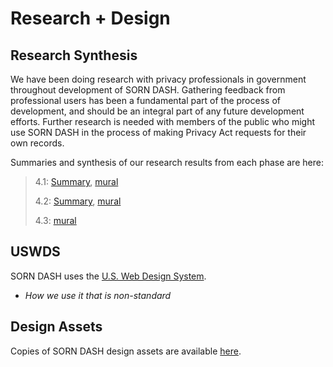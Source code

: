# Research + Design

## Research Synthesis

We have been doing research with privacy professionals in government
throughout development of SORN DASH. Gathering feedback from
professional users has been a fundamental part of the process of
development, and should be an integral part of any future development
efforts. Further research is needed with members of the public who might
use SORN DASH in the process of making Privacy Act requests for their
own records.

Summaries and synthesis of our research results from each phase are
here:

> 4.1:
> [<span class="underline">Summary</span>](https://docs.google.com/presentation/d/1jereX5GKlmB90Vyjbk7NPrmkK3ZFLMaJcA3JHjy9Rf8/edit?usp=sharing),
> [<span class="underline">mural</span>](https://app.mural.co/t/gsa6/m/gsa6/1602621395267/ff7fb548a22252c4e70dd7cc990b42308c208319)
> 
> 4.2:
> [<span class="underline">Summary</span>](https://docs.google.com/presentation/d/1jereX5GKlmB90Vyjbk7NPrmkK3ZFLMaJcA3JHjy9Rf8/edit?usp=sharing),
> [<span class="underline">mural</span>](https://app.mural.co/t/gsa6/m/gsa6/1606839086830/9350eab500d5b6021b4b5251f6766290abded012)
> 
> 4.3:
> [<span class="underline">mural</span>](https://app.mural.co/t/gsa6/m/gsa6/1608242853217/333c97733a8498685d955805a0c0692cd49178cc)

## USWDS

SORN DASH uses the [<span class="underline">U.S. Web Design
System</span>](https://designsystem.digital.gov/).

  - *How we use it that is non-standard*

## Design Assets

Copies of SORN DASH design assets are available
[<span class="underline">here</span>](https://drive.google.com/drive/folders/1VnbkKYQr8BDmf7YDfsRj-dO-6uHN5OIb?usp=sharing).
